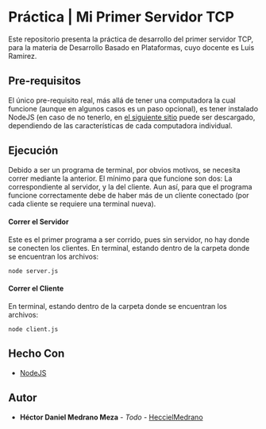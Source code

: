 # Práctica | Mi Primer Servidor TCP
Este repositorio presenta la práctica de desarrollo del primer servidor TCP, para la materia de Desarrollo Basado en Plataformas, cuyo docente es Luis Ramirez.

## Pre-requisitos

El único pre-requisito real, más allá de tener una computadora la cual funcione (aunque en algunos casos es un paso opcional), es tener instalado NodeJS (en caso de no tenerlo, en [el siguiente sitio](https://nodejs.org/en/download/package-manager) puede ser descargado, dependiendo de las características de cada computadora individual.

## Ejecución

Debido a ser un programa de terminal, por obvios motivos, se necesita correr mediante la anterior. El mínimo para que funcione son dos: La correspondiente al servidor, y la del cliente. Aun así, para que el programa funcione correctamente debe de haber más de un cliente conectado (por cada cliente se requiere una terminal nueva).


#### Correr el Servidor
Este es el primer programa a ser corrido, pues sin servidor, no hay donde se conecten los clientes. En terminal, estando dentro de la carpeta donde se encuentran los archivos:
```
node server.js
```

#### Correr el Cliente
En terminal, estando dentro de la carpeta donde se encuentran los archivos:
```
node client.js
```

## Hecho Con

* [NodeJS](https://nodejs.org/en/download/package-manager)

## Autor

* **Héctor Daniel Medrano Meza** - *Todo* - [HeccielMedrano](https://github.com/HeccielMedrano)
